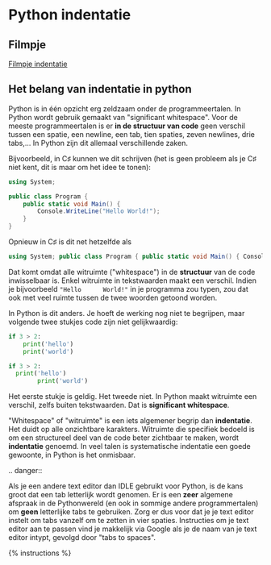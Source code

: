# Python indentatie

## Filmpje
[Filmpje indentatie](https://youtu.be/HnRs2BHvX80)

## Het belang van indentatie in python
Python is in één opzicht erg zeldzaam onder de programmeertalen. In Python wordt gebruik gemaakt van "significant whitespace". Voor de meeste programmeertalen is er **in de structuur van code** geen verschil tussen een spatie, een newline, een tab, tien spaties, zeven newlines, drie tabs,... In Python zijn dit allemaal verschillende zaken.

Bijvoorbeeld, in C♯ kunnen we dit schrijven (het is geen probleem als je C♯ niet kent, dit is maar om het idee te tonen):

```csharp
using System;

public class Program {
    public static void Main() {
        Console.WriteLine("Hello World!");
    }
}
```

Opnieuw in C♯ is dit net hetzelfde als

```csharp
using System; public class Program { public static void Main() { Console.WriteLine("Hello World!"); } }
```

Dat komt omdat alle witruimte ("whitespace") in de **structuur** van de code inwisselbaar is. Enkel witruimte in tekstwaarden maakt een verschil. Indien je bijvoorbeeld `"Hello      World!"` in je programma zou typen, zou dat ook met veel ruimte tussen de twee woorden getoond worden.

In Python is dit anders. Je hoeft de werking nog niet te begrijpen, maar volgende twee stukjes code zijn niet gelijkwaardig:

```python
if 3 > 2:
    print('hello')
    print('world')
```

```python
if 3 > 2:
  print('hello')
        print('world')
```

Het eerste stukje is geldig. Het tweede niet. In Python maakt witruimte een verschil, zelfs buiten tekstwaarden. Dat is **significant whitespace**.

"Whitespace" of "witruimte" is een iets algemener begrip dan **indentatie**. Het duidt op alle onzichtbare karakters. Witruimte die specifiek bedoeld is om een structureel deel van de code beter zichtbaar te maken, wordt **indentatie** genoemd. In veel talen is systematische indentatie een goede gewoonte, in Python is het onmisbaar.

.. danger::

   Als je een andere text editor dan IDLE gebruikt voor Python, is de kans groot dat een tab letterlijk wordt genomen. Er is een **zeer** algemene afspraak in de Pythonwereld (en ook in sommige andere programmertalen) om **geen** letterlijke tabs te gebruiken. Zorg er dus voor dat je je text editor instelt om tabs vanzelf om te zetten in vier spaties. Instructies om je text editor aan te passen vind je makkelijk via Google als je de naam van je text editor intypt, gevolgd door "tabs to spaces".

{% instructions %}

